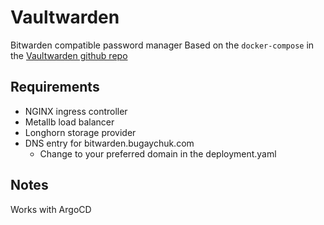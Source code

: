 # Vaultwarden

Bitwarden compatible password manager
Based on the `docker-compose` in the [Vaultwarden github repo](https://github.com/dani-garcia/vaultwarden)

## Requirements

* NGINX ingress controller
* Metallb load balancer
* Longhorn storage provider
* DNS entry for bitwarden.bugaychuk.com
  * Change to your preferred domain in the deployment.yaml

## Notes

Works with ArgoCD
